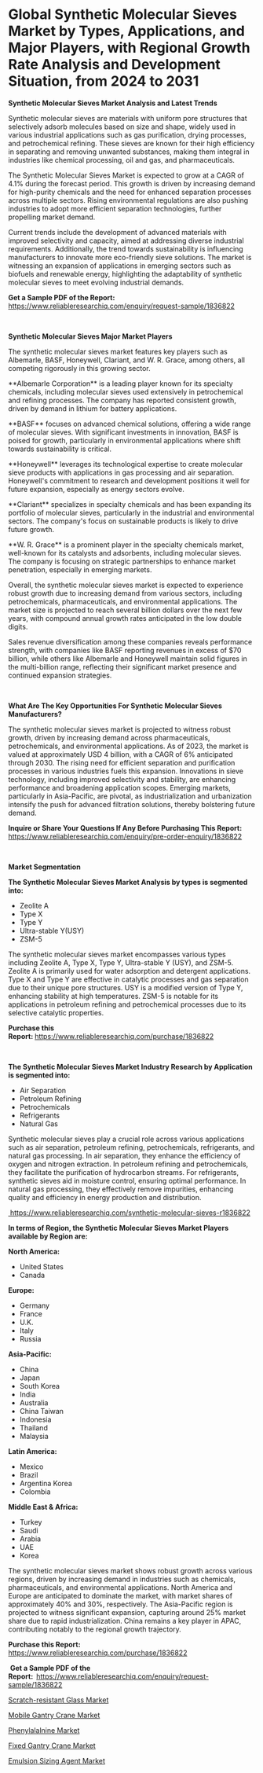 <p><h1>Global Synthetic Molecular Sieves Market by Types, Applications, and Major Players, with Regional Growth Rate Analysis and Development Situation, from 2024 to 2031</h1></p><p><strong>Synthetic Molecular Sieves Market Analysis and Latest Trends</strong></p>
<p><p>Synthetic molecular sieves are materials with uniform pore structures that selectively adsorb molecules based on size and shape, widely used in various industrial applications such as gas purification, drying processes, and petrochemical refining. These sieves are known for their high efficiency in separating and removing unwanted substances, making them integral in industries like chemical processing, oil and gas, and pharmaceuticals.</p><p>The Synthetic Molecular Sieves Market is expected to grow at a CAGR of 4.1% during the forecast period. This growth is driven by increasing demand for high-purity chemicals and the need for enhanced separation processes across multiple sectors. Rising environmental regulations are also pushing industries to adopt more efficient separation technologies, further propelling market demand.</p><p>Current trends include the development of advanced materials with improved selectivity and capacity, aimed at addressing diverse industrial requirements. Additionally, the trend towards sustainability is influencing manufacturers to innovate more eco-friendly sieve solutions. The market is witnessing an expansion of applications in emerging sectors such as biofuels and renewable energy, highlighting the adaptability of synthetic molecular sieves to meet evolving industrial demands.</p></p>
<p><strong>Get a Sample PDF of the Report:&nbsp;</strong> <a href="https://www.reliableresearchiq.com/enquiry/request-sample/1836822?utm_campaign=1141&utm_medium=2&utm_source=Github&utm_content=ia&utm_term=16102024&utm_id=synthetic-molecular-sieves">https://www.reliableresearchiq.com/enquiry/request-sample/1836822</a></p>
<p>&nbsp;</p>
<p><strong>Synthetic Molecular Sieves Major Market Players</strong></p>
<p><p>The synthetic molecular sieves market features key players such as Albemarle, BASF, Honeywell, Clariant, and W. R. Grace, among others, all competing rigorously in this growing sector.</p><p>**Albemarle Corporation** is a leading player known for its specialty chemicals, including molecular sieves used extensively in petrochemical and refining processes. The company has reported consistent growth, driven by demand in lithium for battery applications.</p><p>**BASF** focuses on advanced chemical solutions, offering a wide range of molecular sieves. With significant investments in innovation, BASF is poised for growth, particularly in environmental applications where shift towards sustainability is critical.</p><p>**Honeywell** leverages its technological expertise to create molecular sieve products with applications in gas processing and air separation. Honeywell's commitment to research and development positions it well for future expansion, especially as energy sectors evolve.</p><p>**Clariant** specializes in specialty chemicals and has been expanding its portfolio of molecular sieves, particularly in the industrial and environmental sectors. The company's focus on sustainable products is likely to drive future growth.</p><p>**W. R. Grace** is a prominent player in the specialty chemicals market, well-known for its catalysts and adsorbents, including molecular sieves. The company is focusing on strategic partnerships to enhance market penetration, especially in emerging markets.</p><p>Overall, the synthetic molecular sieves market is expected to experience robust growth due to increasing demand from various sectors, including petrochemicals, pharmaceuticals, and environmental applications. The market size is projected to reach several billion dollars over the next few years, with compound annual growth rates anticipated in the low double digits.</p><p>Sales revenue diversification among these companies reveals performance strength, with companies like BASF reporting revenues in excess of $70 billion, while others like Albemarle and Honeywell maintain solid figures in the multi-billion range, reflecting their significant market presence and continued expansion strategies.</p></p>
<p>&nbsp;</p>
<p><strong>What Are The Key Opportunities For Synthetic Molecular Sieves Manufacturers?</strong></p>
<p><p>The synthetic molecular sieves market is projected to witness robust growth, driven by increasing demand across pharmaceuticals, petrochemicals, and environmental applications. As of 2023, the market is valued at approximately USD 4 billion, with a CAGR of 6% anticipated through 2030. The rising need for efficient separation and purification processes in various industries fuels this expansion. Innovations in sieve technology, including improved selectivity and stability, are enhancing performance and broadening application scopes. Emerging markets, particularly in Asia-Pacific, are pivotal, as industrialization and urbanization intensify the push for advanced filtration solutions, thereby bolstering future demand.</p></p>
<p><strong>Inquire or Share Your Questions If Any Before Purchasing This Report:</strong> <a href="https://www.reliableresearchiq.com/enquiry/pre-order-enquiry/1836822?utm_campaign=1141&utm_medium=2&utm_source=Github&utm_content=ia&utm_term=16102024&utm_id=synthetic-molecular-sieves">https://www.reliableresearchiq.com/enquiry/pre-order-enquiry/1836822</a></p>
<p>&nbsp;</p>
<p><strong>Market Segmentation</strong></p>
<p><strong>The Synthetic Molecular Sieves Market Analysis by types is segmented into:</strong></p>
<p><ul><li>Zeolite A</li><li>Type X</li><li>Type Y</li><li>Ultra-stable Y(USY)</li><li>ZSM-5</li></ul></p>
<p><p>The synthetic molecular sieves market encompasses various types including Zeolite A, Type X, Type Y, Ultra-stable Y (USY), and ZSM-5. Zeolite A is primarily used for water adsorption and detergent applications. Type X and Type Y are effective in catalytic processes and gas separation due to their unique pore structures. USY is a modified version of Type Y, enhancing stability at high temperatures. ZSM-5 is notable for its applications in petroleum refining and petrochemical processes due to its selective catalytic properties.</p></p>
<p><strong>Purchase this Report:&nbsp;</strong><a href="https://www.reliableresearchiq.com/purchase/1836822?utm_campaign=1141&utm_medium=2&utm_source=Github&utm_content=ia&utm_term=16102024&utm_id=synthetic-molecular-sieves">https://www.reliableresearchiq.com/purchase/1836822</a></p>
<p>&nbsp;</p>
<p><strong>The Synthetic Molecular Sieves Market Industry Research by Application is segmented into:</strong></p>
<p><ul><li>Air Separation</li><li>Petroleum Refining</li><li>Petrochemicals</li><li>Refrigerants</li><li>Natural Gas</li></ul></p>
<p><p>Synthetic molecular sieves play a crucial role across various applications such as air separation, petroleum refining, petrochemicals, refrigerants, and natural gas processing. In air separation, they enhance the efficiency of oxygen and nitrogen extraction. In petroleum refining and petrochemicals, they facilitate the purification of hydrocarbon streams. For refrigerants, synthetic sieves aid in moisture control, ensuring optimal performance. In natural gas processing, they effectively remove impurities, enhancing quality and efficiency in energy production and distribution.</p></p>
<p><a href="https://www.reliableresearchiq.com/synthetic-molecular-sieves-r1836822?utm_campaign=1141&utm_medium=2&utm_source=Github&utm_content=ia&utm_term=16102024&utm_id=synthetic-molecular-sieves">&nbsp;https://www.reliableresearchiq.com/synthetic-molecular-sieves-r1836822</a></p>
<p><strong>In terms of Region, the Synthetic Molecular Sieves Market Players available by Region are:</strong></p>
<p>
    <p> <strong> North America: </strong>
        <ul>
            <li>United States</li>
            <li>Canada</li>
        </ul>
        </p> 
    <p> <strong> Europe: </strong>
        <ul>
            <li>Germany</li>
            <li>France</li>
            <li>U.K.</li>
            <li>Italy</li>
            <li>Russia</li>
        </ul>
        </p> 
    <p> <strong> Asia-Pacific: </strong>
        <ul>
            <li>China</li>
            <li>Japan</li>
            <li>South Korea</li>
            <li>India</li>
            <li>Australia</li>
            <li>China Taiwan</li>
            <li>Indonesia</li>
            <li>Thailand</li>
            <li>Malaysia</li>
        </ul>
        </p> 
    <p> <strong> Latin America: </strong>
        <ul>
            <li>Mexico</li>
            <li>Brazil</li>
            <li>Argentina Korea</li>
            <li>Colombia</li>
        </ul>
        </p> 
    <p> <strong> Middle East & Africa: </strong>
        <ul>
            <li>Turkey</li>
            <li>Saudi</li>
            <li>Arabia</li>
            <li>UAE</li>
            <li>Korea</li>
        </ul>
    </p>
    </p>
<p><p>The synthetic molecular sieves market shows robust growth across various regions, driven by increasing demand in industries such as chemicals, pharmaceuticals, and environmental applications. North America and Europe are anticipated to dominate the market, with market shares of approximately 40% and 30%, respectively. The Asia-Pacific region is projected to witness significant expansion, capturing around 25% market share due to rapid industrialization. China remains a key player in APAC, contributing notably to the regional growth trajectory.</p></p>
<p><strong>Purchase this Report: </strong><a href="https://www.reliableresearchiq.com/purchase/1836822?utm_campaign=1141&utm_medium=2&utm_source=Github&utm_content=ia&utm_term=16102024&utm_id=synthetic-molecular-sieves">https://www.reliableresearchiq.com/purchase/1836822</a></p>
<p>&nbsp;<strong>Get a Sample PDF of the Report:&nbsp;&nbsp;</strong><a href="https://www.reliableresearchiq.com/enquiry/request-sample/1836822?utm_campaign=1141&utm_medium=2&utm_source=Github&utm_content=ia&utm_term=16102024&utm_id=synthetic-molecular-sieves">https://www.reliableresearchiq.com/enquiry/request-sample/1836822</a></p>
<p><strong></strong></p>
<p><p><a href="https://www.linkedin.com/pulse/global-scratch-resistant-glass-market-forecast-2024-w09lc?utm_campaign=1141&utm_medium=2&utm_source=Github&utm_content=ia&utm_term=16102024&utm_id=synthetic-molecular-sieves">Scratch-resistant Glass Market</a></p><p><a href="https://issuu.com/reportprime-2/docs/mobile-gantry-crane-market-size-203_241ec6843ad558?utm_campaign=1141&utm_medium=2&utm_source=Github&utm_content=ia&utm_term=16102024&utm_id=synthetic-molecular-sieves">Mobile Gantry Crane Market</a></p><p><a href="https://www.linkedin.com/pulse/exploring-phenylalalnine-market-strategic-insights-2u0gc?utm_campaign=1141&utm_medium=2&utm_source=Github&utm_content=ia&utm_term=16102024&utm_id=synthetic-molecular-sieves">Phenylalalnine Market</a></p><p><a href="https://issuu.com/reportprime-2/docs/fixed-gantry-crane-market-size-2030_776f0658b9db9b?utm_campaign=1141&utm_medium=2&utm_source=Github&utm_content=ia&utm_term=16102024&utm_id=synthetic-molecular-sieves">Fixed Gantry Crane Market</a></p><p><a href="https://github.com/erskinemm93/Market-Research-Report-List-1/blob/main/emulsion-sizing-agent-market.md?utm_campaign=1141&utm_medium=2&utm_source=Github&utm_content=ia&utm_term=16102024&utm_id=synthetic-molecular-sieves">Emulsion Sizing Agent Market</a></p></p>